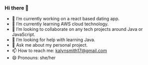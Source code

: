 ### Hi there 👋
- 🔭 I’m currently working on a react based dating app.
- 🌱 I’m currently learning AWS cloud technology.
- 👯 I’m looking to collaborate on any tech projects around Java or JavaScript.
- 🤔 I’m looking for help with learning Java.
- 💬 Ask me about my personal project.
- 📫 How to reach me: kalynsmith17@gmail.com
- 😄 Pronouns: she/her

